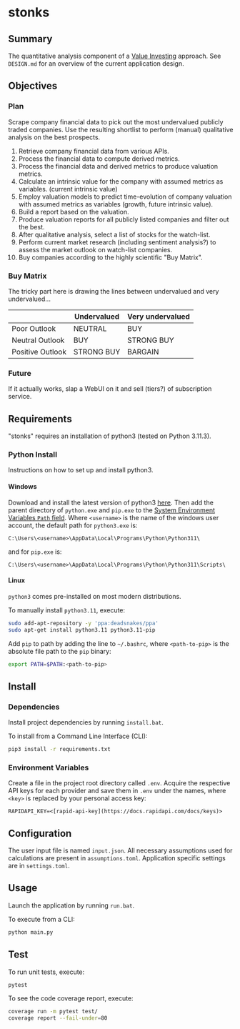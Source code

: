 # stonks

## Summary

The quantitative analysis component of a [Value Investing](https://www.investopedia.com/terms/v/valueinvesting.asp) approach. See `DESIGN.md` for an overview of the current application design.

## Objectives

### Plan

Scrape company financial data to pick out the most undervalued publicly traded companies. Use the resulting shortlist to perform (manual) qualitative analysis on the best prospects.

1. Retrieve company financial data from various APIs.
2. Process the financial data to compute derived metrics.
3. Process the financial data and derived metrics to produce valuation metrics.
4. Calculate an intrinsic value for the company with assumed metrics as variables. (current intrinsic value)
5. Employ valuation models to predict time-evolution of company valuation with assumed metrics as variables (growth, future intrinsic value).
6. Build a report based on the valuation.
7. Produce valuation reports for all publicly listed companies and filter out the best.
8. After qualitative analysis, select a list of stocks for the watch-list.
9. Perform current market research (including sentiment analysis?) to assess the market outlook on watch-list companies.
10. Buy companies according to the highly scientific "Buy Matrix".

### Buy Matrix

The tricky part here is drawing the lines between undervalued and very undervalued...

|                  | Undervalued | Very undervalued |
|------------------|-------------|------------------|
| Poor Outlook     | NEUTRAL     | BUY              |
| Neutral Outlook  | BUY         | STRONG BUY       |
| Positive Outlook | STRONG BUY  | BARGAIN          |

### Future

If it actually works, slap a WebUI on it and sell (tiers?) of subscription service.

## Requirements

"stonks" requires an installation of python3 (tested on Python 3.11.3).

### Python Install

Instructions on how to set up and install python3.

#### Windows

Download and install the latest version of python3 [here](https://www.python.org/downloads/). Then add the parent directory of `python.exe` and `pip.exe` to the [System Environment Variables `Path` field](https://learn.microsoft.com/en-us/previous-versions/office/developer/sharepoint-2010/ee537574(v=office.14)). Where `<username>` is the name of the windows user account, the default path for `python3.exe` is:

```text
C:\Users\<username>\AppData\Local\Programs\Python\Python311\
```

and for `pip.exe` is:

```text
C:\Users\<username>\AppData\Local\Programs\Python\Python311\Scripts\
```

#### Linux

`python3` comes pre-installed on most modern distributions.

To manually install `python3.11`, execute:

```bash
sudo add-apt-repository -y 'ppa:deadsnakes/ppa'
sudo apt-get install python3.11 python3.11-pip
```

Add `pip` to path by adding the line to `~/.bashrc`, where `<path-to-pip>` is the absolute file path to the `pip` binary:

```bash
export PATH=$PATH:<path-to-pip>
```

## Install

### Dependencies

Install project dependencies by running `install.bat`.

To install from a Command Line Interface (CLI):

```bash
pip3 install -r requirements.txt
```

### Environment Variables

Create a file in the project root directory called `.env`. Acquire the respective API keys for each provider and save them in `.env` under the names, where `<key>` is replaced by your personal access key:

```text
RAPIDAPI_KEY=<[rapid-api-key](https://docs.rapidapi.com/docs/keys)>
```

## Configuration

The user input file is named `input.json`. All necessary assumptions used for calculations are present in `assumptions.toml`. Application specific settings are in `settings.toml`.

## Usage

Launch the application by running `run.bat`.

To execute from a CLI:

```bash
python main.py
```

## Test

To run unit tests, execute:

```bash
pytest
```

To see the code coverage report, execute:

```bash
coverage run -m pytest test/
coverage report --fail-under=80
```
